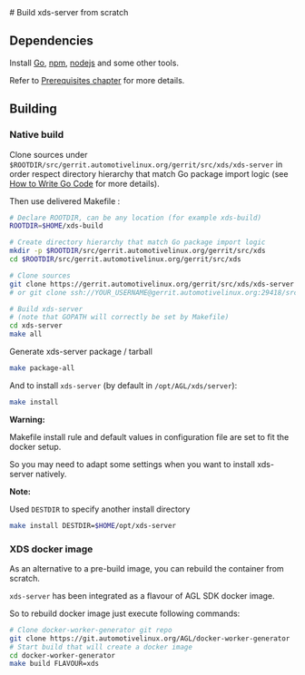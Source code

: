 <!-- WARNING: This file is generated by fetch_docs.js using /home/boron/Documents/AGL/docs-webtemplate/site/_data/tocs/devguides/master/xds-docs-guides-devguides-book.yml --># Build xds-server from scratch

## Dependencies

Install [Go](https://golang.org/doc/install), [npm](https://www.npmjs.com/),
[nodejs](https://nodejs.org/en/) and some other tools.

Refer to [Prerequisites chapter](../1_Prerequisites.html) for more details.

## Building

### Native build

Clone sources under `$ROOTDIR/src/gerrit.automotivelinux.org/gerrit/src/xds/xds-server`
in order respect directory hierarchy that match Go package import logic (see
[How to Write Go Code](https://golang.org/doc/code.html) for more details).

Then use delivered Makefile :

```bash
# Declare ROOTDIR, can be any location (for example xds-build)
ROOTDIR=$HOME/xds-build

# Create directory hierarchy that match Go package import logic
mkdir -p $ROOTDIR/src/gerrit.automotivelinux.org/gerrit/src/xds
cd $ROOTDIR/src/gerrit.automotivelinux.org/gerrit/src/xds

# Clone sources
git clone https://gerrit.automotivelinux.org/gerrit/src/xds/xds-server
# or git clone ssh://YOUR_USERNAME@gerrit.automotivelinux.org:29418/src/xds/xds-server

# Build xds-server
# (note that GOPATH will correctly be set by Makefile)
cd xds-server
make all
```

Generate xds-server package / tarball

```bash
make package-all
```

And to install `xds-server` (by default in `/opt/AGL/xds/server`):

```bash
make install
```

<!-- section-warning -->
**Warning:**

Makefile install rule and default values in configuration file are set
to fit the docker setup.

So you may need to adapt some settings when you want to install xds-server natively.
<!-- end-section-warning -->

<!-- section-note -->
**Note:**

Used `DESTDIR` to specify another install directory

```bash
make install DESTDIR=$HOME/opt/xds-server
```

<!-- end-section-note -->

### XDS docker image

As an alternative to a pre-build image, you can rebuild the container from scratch.

`xds-server` has been integrated as a flavour of AGL SDK docker image.

So to rebuild docker image just execute following commands:

```bash
# Clone docker-worker-generator git repo
git clone https://git.automotivelinux.org/AGL/docker-worker-generator
# Start build that will create a docker image
cd docker-worker-generator
make build FLAVOUR=xds
```

